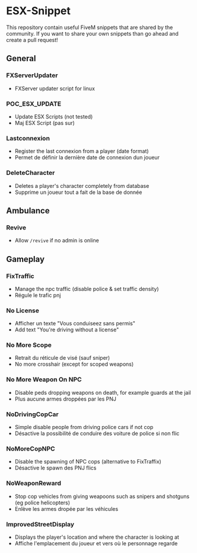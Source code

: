 # ESX-Snippet

This repository contain useful FiveM snippets that are shared by the community. If you want to share your own snippets than go ahead and create a pull request!

## General

### FXServerUpdater

- FXServer updater script for linux

### POC_ESX_UPDATE

- Update ESX Scripts (not tested)
- Maj ESX Script (pas sur)

### Lastconnexion

- Register the last connexion from a player (date format)
- Permet de définir la dernière date de connexion dun joueur

### DeleteCharacter

- Deletes a player's character completely from database
- Supprime un joueur tout a fait de la base de donnée

## Ambulance

### Revive

- Allow `/revive` if no admin is online

## Gameplay

### FixTraffic

- Manage the npc traffic (disable police & set traffic density)
- Régule le trafic pnj

### No License

- Afficher un texte "Vous conduiseez sans permis"
- Add text "You're driving without a license"

### No More Scope

- Retrait du réticule de visé (sauf sniper)
- No more crosshair (except for scoped weapons)

### No More Weapon On NPC

- Disable peds dropping weapons on death, for example guards at the jail
- Plus aucune armes droppées par les PNJ

### NoDrivingCopCar

- Simple disable people from driving police cars if not cop
- Désactive la possibilité de conduire des voiture de police si non flic

### NoMoreCopNPC

- Disable the spawning of NPC cops (alternative to FixTraffix)
- Désactive le spawn des PNJ flics

### NoWeaponReward

- Stop cop vehicles from giving weapoons such as snipers and shotguns (eg police helicopters)
- Enlève les armes dropée par les véhicules

### ImprovedStreetDisplay

- Displays the player's location and where the character is looking at
- Affiche l'emplacement du joueur et vers où le personnage regarde
